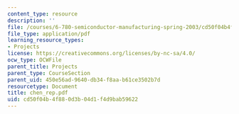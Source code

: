 ```yaml
---
content_type: resource
description: ''
file: /courses/6-780-semiconductor-manufacturing-spring-2003/cd50f04b4f880d3b04d1f4d9bab59622_chen_rep.pdf
file_type: application/pdf
learning_resource_types:
- Projects
license: https://creativecommons.org/licenses/by-nc-sa/4.0/
ocw_type: OCWFile
parent_title: Projects
parent_type: CourseSection
parent_uid: 450e56ad-9640-db34-f8aa-b61ce3502b7d
resourcetype: Document
title: chen_rep.pdf
uid: cd50f04b-4f88-0d3b-04d1-f4d9bab59622
---
```

